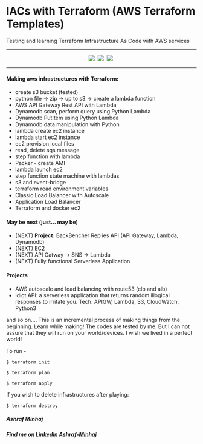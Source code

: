 # IACs with Terraform (AWS Terraform Templates)
 Testing and learning Terraform Infrastructure As Code with AWS services

-----------

<div align="center">

![](https://img.shields.io/badge/Terraform-Version%201.3.3-white?style=plastic&logo=terraform)&nbsp; 
![](https://img.shields.io/badge/Python-Version%203.10-yellow?style=plastic&logo=python)&nbsp;
![](https://img.shields.io/badge/Packer-Version%20%3E=%200.0.2-blue?style=plastic&logo=packer)&nbsp;

</div>

----------

#### Making aws infrastructures with Terraform:
 * create s3 bucket  (tested)
 * python file -> zip -> up to s3 -> create a lambda function
 * AWS API Gateway Rest API with Lambda
 * Dynamodb scan, perform query using Python Lambda 
 * Dynamodb PutItem using Python Lambda 
 * Dynamodb data manipulation with Python
 * lambda create ec2 instance 
 * lambda start ec2 instance
 * ec2 provision local files
 * read, delete sqs message
 * step function with lambda
 * Packer - create AMI
 * lambda launch ec2
 * step function state machine with lambdas
 * s3 and event-bridge
 * terraform read environment variables
 * Classic Load Balancer with Autoscale
 * Application Load Balancer
 * Terraform and docker ec2

#### May be next (just... may be)
 * (NEXT) __Project:__ BackBencher Replies API (API Gateway, Lambda, Dynamodb)
 * (NEXT) EC2
 * (NEXT) API Gatway -> SNS -> Lambda
 * (NEXT) Fully functional Serverless Application

#### Projects
 * AWS autoscale and load balancing with route53 (clb and alb)
 * Idiot API: a serverless application that returns random illogical responses to irritate you.
Tech: APIGW, Lambda, S3, CloudWatch, Python3


and so on....
This is an incremental process of making things from the beginning. Learn while making!
The codes are tested by me. But I can not assure that they will run on your world/devices. I wish we lived in a perfect world!

To run -

 `$ terraform init`

 `$ terraform plan`

 `$ terraform apply`

If you wish to delete infrastructures after playing:
 
 `$ terraform destroy`

##### Ashraf Minhaj
##### Find me on LinkedIn [Ashraf-Minhaj](https://www.linkedin.com/in/ashraf-minhaj/)
